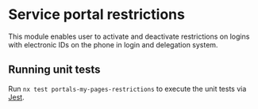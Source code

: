 # Service portal restrictions

This module enables user to activate and deactivate restrictions on logins with electronic IDs on the phone in login and delegation system.

## Running unit tests

Run `nx test portals-my-pages-restrictions` to execute the unit tests via [Jest](https://jestjs.io).
